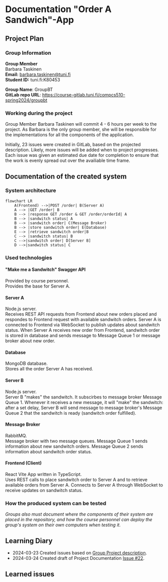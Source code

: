 # Documentation "Order A Sandwich"-App

## Project Plan

### Group Information

**Group Member**<br>
Barbara Taskinen<br>
**Email:** barbara.taskinen@tuni.fi<br>
**Student ID:** tuni.fi:K80453<br>

**Group Name**: GroupBT<br>
**GitLab repo URL**: https://course-gitlab.tuni.fi/compcs510-spring2024/groupbt

### Working during the project

Group Member Barbara Taskinen will commit 4 - 6 hours per week to the project. As Barbara is the only group member, she will be responsible for the implementations for all the components of the application.

Initially, 23 issues were created in GitLab, based on the projected description. Likely, more issues will be added when to project progresses. Each issue was given an estimated due date for completion to ensure that the work is evenly spread out over the availiable time frame.

## Documentation of the created system

### System architecture

```mermaid
flowchart LR
    A(Frontend) -->|POST /order| B(Server A)
    A --> |GET /order| B
    B --> |response GET /order & GET /order/orderId| A
    B --> |sandwitch status| A
    B --> |sandwitch order| C(Message Broker)
    B --> |store sandwitch order| E(Database)
    E --> |retrieve sandwitch order|B
    C --> |sandwitch status| B
    C -->|sandwitch order| D[Server B]
    D -->|sandwitch status| C
```

### Used technologies

#### "Make me a Sandwitch" Swagger API

Provided by course personnel.<br>
Provides the base for Server A.

#### Server A

Node.js server.<br>
Receives REST API requests from Frontend about new orders placed and respondes to Frontend request with available sandwitch orders. Server A is connected to Frontend via WebSocket to publish updates about sandwitch status.
When Server A receives new order from Frontend, sandwitch order is stored in database and sends message to Message Queue 1 or message broker about new order.

#### Database

MongoDB database.<br>
Stores all the order Server A has received.

#### Server B

Node.js server.<br>
Server B "makes" the sandwitch. It subscirbes to message broker Message Queue 1. Whenever it receives a new message, it will "make" the sandwitch: after a set delay, Server B will send message to message broker's Message Queue 2 that the sandwitch is ready (sandwitch order fulfilled).

#### Message Broker

RabbitMQ.<br>
Message broker with two message queues. Message Queue 1 sends information about new sandwitch orders. Message Queue 2 sends information about sandwitch order status.

#### Frontend (Client)

React Vite App written in TypeScript.<br>
Uses REST calls to place sandwitch order to Server A and to retrieve available orders from Server A. Connects to Server A through WebSocket to receive updates on sandwitch status.

### How the produced system can be tested

_Groups also must document where the components of their system are placed in the repository, and how the course personnel can deploy the group's system on their own computers when testing it._

## Learning Diary

- 2024-03-23 Created issues based on [Group Project description](https://moodle.tuni.fi/pluginfile.php/4170962/mod_label/intro/Group%20project.pdf?time=1709636527702).
- 2024-03-24 Created draft of Project Documentation [Issue #22](https://course-gitlab.tuni.fi/compcs510-spring2024/groupbt/-/issues/22).

## Learned issues
